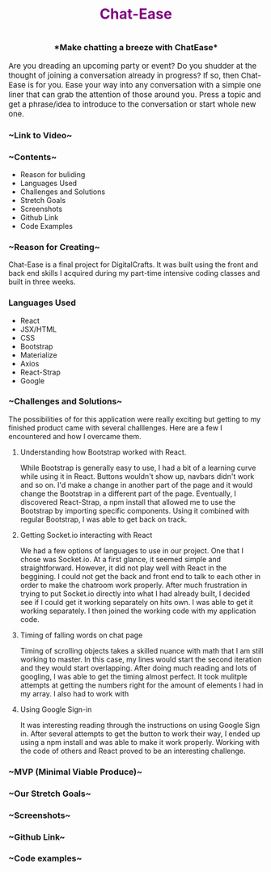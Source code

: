 <h1 style='text-align: center; color:purple'>Chat-Ease<h1>
<h3 style='text-align:center'>*Make chatting a breeze with ChatEase*</h3>
<p style='font-size: 15px'>Are you dreading an upcoming party or event?  Do you shudder at the thought of joining a conversation already in progress?  If so, then Chat-Ease is for you.  Ease your way into any conversation with a simple one liner that can grab the attention of those around you.  Press a topic and get a phrase/idea to introduce to the conversation or start whole new one.</p>




<h3>~Link to Video~</h3>
    


<h3>~Contents~</h3>
    <ul>
    <li>Reason for buliding</li>
    <li>Languages Used</li>
    <li>Challenges and Solutions</li>
    <li>Stretch Goals</li>
    <li>Screenshots</li>
    <li>Github Link</li>
    <li>Code Examples</li>
    </ul>


<h3>~Reason for Creating~</h3>
<p>Chat-Ease is a final project for DigitalCrafts.  It was built using the front and back end skills I acquired during my part-time intensive coding classes and built in three weeks.   </p>

<h3>Languages Used</h3>
    <ul>
    <li>React</li>
     <li>JSX/HTML</li>
     <li>CSS</li>
     <li>Bootstrap</li>
     <li>Materialize</li>
     <li>Axios</li>
    <li>React-Strap</li>
    <li>Google</li>
    </ul>


<h3>~Challenges and Solutions~</h3>
The possibilities of for this application were really exciting but getting to my finished product came with several challlenges.  Here are a few I encountered and how I overcame them.
<ol>
    <li>Understanding how Bootstrap worked with React.  <p>While Bootstrap is generally easy to use, I had a bit of a learning curve while using it in React.  Buttons wouldn't show up, navbars didn't work and so on.  I'd make a  change in another part of the page and it would change the Bootstrap in a different part of the page.  Eventually, I discovered React-Strap, a npm install that allowed me to use the Bootstrap by importing specific components.  Using it combined with regular Bootstrap, I was able to get back on track. </p></li>
     
   <li>Getting Socket.io interacting with React  <p>We had a few options of languages to use in our project.  One that I chose was Socket.io.  At a first glance, it seemed simple and straightforward.  However, it did not play well  with React in the beggining.  I could not get the back and front end to talk to each other in order to make the chatroom work properly.  After much frustration in trying to put Socket.io directly into what I had already built, I decided see if I could get it working separately on hits own.  I was able to get it working separately.  I then joined the working code with my application code.</p>
    </li>
    <li>Timing of falling words on chat page <p>Timing of scrolling objects takes a skilled nuance with math that I am still working to master.  In this case, my lines would start the second iteration and they would start overlapping.  After doing much reading and lots of googling, I was able to get the timing almost perfect.  It took mulitple attempts at getting the numbers right for the amount of elements I had in my array.  I also had to work with </p>
    </li>
    <li>Using Google Sign-in <p>It was interesting reading through the instructions on using Google Sign in.   After several attempts to get the button to work their way, I ended up using a npm install and was able to make it work properly.  Working with the code of others and React proved to be an interesting challenge.</p> </li>
    
</ol>





<h3>~MVP (Minimal Viable Produce)~</h3>
<p></p>
<h3>~Our Stretch Goals~</h3>

<h3>~Screenshots~</h3>

<h3>~Github Link~</h3>
<h3>~Code examples~</h3>



